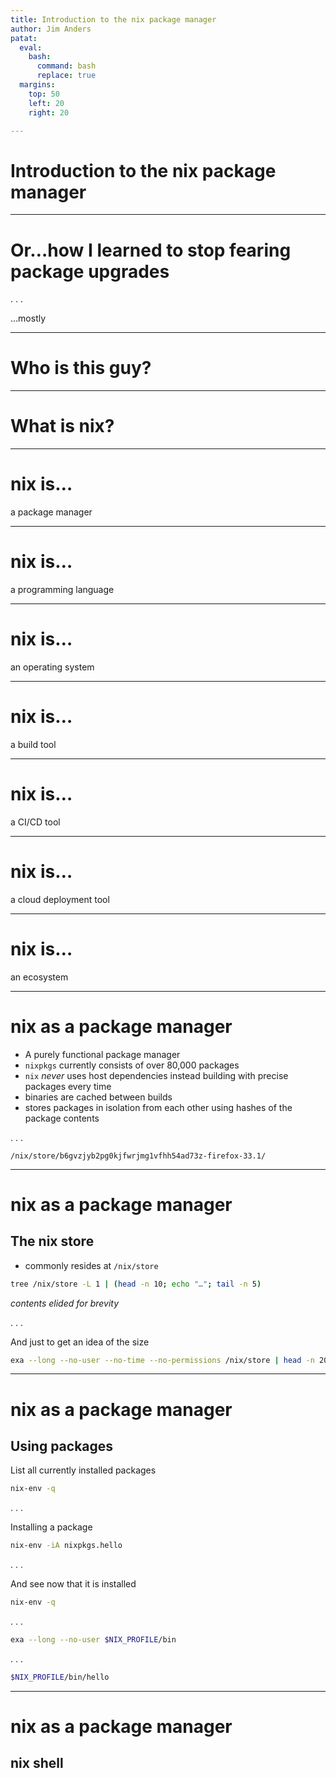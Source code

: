 ```yaml
---
title: Introduction to the nix package manager
author: Jim Anders
patat:
  eval:
    bash:
      command: bash
      replace: true
  margins:
    top: 50
    left: 20
    right: 20

---
```


# Introduction to the nix package manager

---

# Or…how I learned to stop fearing package upgrades

. . .

…mostly

<!--
Back in the days of using homebrew it would seem to never fail, a new or updated dependency would be introduced to my project and 1 of two things would happen. A) I would run the run the wrong `brew` command and lose an hour while every package on my machine was updated.  Or B) Update the correct package only to realize that my other project needed the old version and then spend the next hour trying to figure out how to revert the version. Either way, I lost an hour fixing the problem and earned many new grey hairs in trying to fix it.
-->

---

# Who is this guy?

<!--
My name is Jim Anders and I am a senior consultant here at Ingage Partners. I have been in the "industry" now for around 10 years and have truly done a little bit of everything over the years. Although recently, during the DevOps craze I think that I have found my passion and true calling.
-->

---

# What is nix?

<!--
not to be confused with the term "*nix" used to refer to Unix/Linux operating systems
-->

---

# nix is…

a package manager

<!--
First and foremost, nix is a package manager
-->

--- 

# nix is…

a programming language

<!--
The nix configuration language is a pure, lazy functional language used to describe packages.
-->

---

# nix is…

an operating system

<!--
There is also the nixos operating system built on top of the nix package manager and configuration language
-->

---

# nix is…

a build tool

<!--
Not only does nix build the software that powers the world, but can also be used as a powerful build tool to build your software, docker images, and virtual machines
-->

---

# nix is…

a CI/CD tool

<!--
Hydra is a powerful continuous integration service built on top of nixos made for nix based software builds
-->

---

# nix is…

a cloud deployment tool

<!--
nixops is a tool for deploying nixos machines in a local network or on the cloud using all of the aforementioned technologies
-->

---

# nix is…

an ecosystem

<!--
You are free to use as much or as little as you choose. I fell in love with the package manager and have since been looking more and more at running nixos as a daily driver and using nix to build docker images.
-->

---

# nix as a package manager

- A purely functional package manager
- `nixpkgs` currently consists of over 80,000 packages
- `nix` _never_ uses host dependencies instead building with precise packages every time
- binaries are cached between builds
- stores packages in isolation from each other using hashes of the package contents

. . .

```shell
/nix/store/b6gvzjyb2pg0kjfwrjmg1vfhh54ad73z-firefox-33.1/

```

<!--
Packages are treated as values in languages like Haskell, built by functions sans side effects and will never change. Packages are then stored in the `nix store` using a cryptographic hash of the package's build dependency graph. nix will never use a host dependency to build or run a package managed by nix…this is the way. There are currently over 80,000 packages maintained by the community in the nixpkgs repository.
-->

---

# nix as a package manager

## The nix store

- commonly resides at `/nix/store`

```bash
tree /nix/store -L 1 | (head -n 10; echo "…"; tail -n 5)
```
_contents elided for brevity_

. . .

And just to get an idea of the size
```bash
exa --long --no-user --no-time --no-permissions /nix/store | head -n 20
```

<!--
What does a nix store look like you might ask, well it looks a lot like this. I won't be going in to what all of these files are and what they do tonight, but you can see some familiar names in there and maybe even some familiar file types. And remember, the hash of each filename is of the _ENTIRE_ dependency graph of that package.
-->

---

# nix as a package manager

## Using packages

List all currently installed packages
```bash
nix-env -q
```

. . .

Installing a package
```bash
nix-env -iA nixpkgs.hello
```

. . .

And see now that it is installed
```bash
nix-env -q
```

. . .

```bash
exa --long --no-user $NIX_PROFILE/bin
```

. . .

```bash
$NIX_PROFILE/bin/hello
```

---

# nix as a package manager

## nix shell
